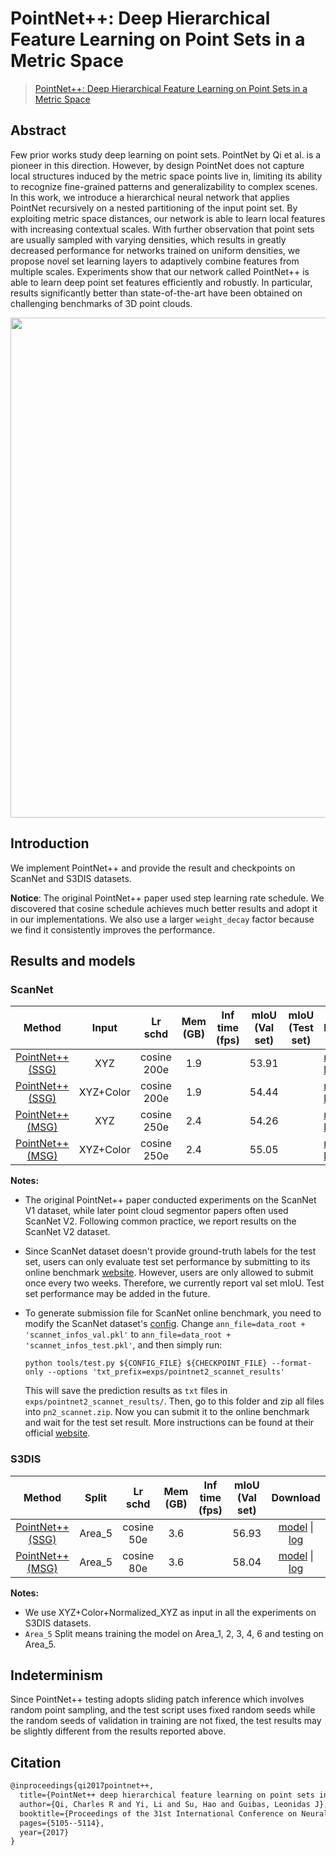 # PointNet++: Deep Hierarchical Feature Learning on Point Sets in a Metric Space

> [PointNet++: Deep Hierarchical Feature Learning on Point Sets in a Metric Space](https://arxiv.org/abs/1706.02413)

<!-- [ALGORITHM] -->

## Abstract

Few prior works study deep learning on point sets. PointNet by Qi et al. is a pioneer in this direction. However, by design PointNet does not capture local structures induced by the metric space points live in, limiting its ability to recognize fine-grained patterns and generalizability to complex scenes. In this work, we introduce a hierarchical neural network that applies PointNet recursively on a nested partitioning of the input point set. By exploiting metric space distances, our network is able to learn local features with increasing contextual scales. With further observation that point sets are usually sampled with varying densities, which results in greatly decreased performance for networks trained on uniform densities, we propose novel set learning layers to adaptively combine features from multiple scales. Experiments show that our network called PointNet++ is able to learn deep point set features efficiently and robustly. In particular, results significantly better than state-of-the-art have been obtained on challenging benchmarks of 3D point clouds.

<div align=center>
<img src="https://user-images.githubusercontent.com/79644370/143885530-ae53ed38-8132-4bb7-85a7-d2577de7de3f.png" width="800"/>
</div>

## Introduction

We implement PointNet++ and provide the result and checkpoints on ScanNet and S3DIS datasets.

**Notice**: The original PointNet++ paper used step learning rate schedule. We discovered that cosine schedule achieves much better results and adopt it in our implementations. We also use a larger `weight_decay` factor because we find it consistently improves the performance.

## Results and models

### ScanNet

|                                         Method                                          |   Input   |   Lr schd   | Mem (GB) | Inf time (fps) | mIoU (Val set) | mIoU (Test set) | Download                                                                                                                                                                                                                                                                                                                                                                                                                                                                       |
| :-------------------------------------------------------------------------------------: | :-------: | :---------: | :------: | :------------: | :------------: | :-------------: | ------------------------------------------------------------------------------------------------------------------------------------------------------------------------------------------------------------------------------------------------------------------------------------------------------------------------------------------------------------------------------------------------------------------------------------------------------------------------------ |
| [PointNet++ (SSG)](./pointnet2_ssg_xyz-only_16x2_cosine_200e_scannet_seg-3d-20class.py) |    XYZ    | cosine 200e |   1.9    |                |     53.91      |                 | [model](https://download.openmmlab.com/mmdetection3d/v0.1.0_models/pointnet2/pointnet2_ssg_xyz-only_16x2_cosine_200e_scannet_seg-3d-20class/pointnet2_ssg_xyz-only_16x2_cosine_200e_scannet_seg-3d-20class_20210514_143628-4e341a48.pth) \| [log](https://download.openmmlab.com/mmdetection3d/v0.1.0_models/pointnet2/pointnet2_ssg_xyz-only_16x2_cosine_200e_scannet_seg-3d-20class/pointnet2_ssg_xyz-only_16x2_cosine_200e_scannet_seg-3d-20class_20210514_143628.log.json) |
|     [PointNet++ (SSG)](./pointnet2_ssg_16x2_cosine_200e_scannet_seg-3d-20class.py)      | XYZ+Color | cosine 200e |   1.9    |                |     54.44      |                 | [model](https://download.openmmlab.com/mmdetection3d/v0.1.0_models/pointnet2/pointnet2_ssg_16x2_cosine_200e_scannet_seg-3d-20class/pointnet2_ssg_16x2_cosine_200e_scannet_seg-3d-20class_20210514_143644-ee73704a.pth) \| [log](https://download.openmmlab.com/mmdetection3d/v0.1.0_models/pointnet2/pointnet2_ssg_16x2_cosine_200e_scannet_seg-3d-20class/pointnet2_ssg_16x2_cosine_200e_scannet_seg-3d-20class_20210514_143644.log.json)                                     |
| [PointNet++ (MSG)](./pointnet2_msg_xyz-only_16x2_cosine_250e_scannet_seg-3d-20class.py) |    XYZ    | cosine 250e |   2.4    |                |     54.26      |                 | [model](https://download.openmmlab.com/mmdetection3d/v0.1.0_models/pointnet2/pointnet2_msg_xyz-only_16x2_cosine_250e_scannet_seg-3d-20class/pointnet2_msg_xyz-only_16x2_cosine_250e_scannet_seg-3d-20class_20210514_143838-b4a3cf89.pth) \| [log](https://download.openmmlab.com/mmdetection3d/v0.1.0_models/pointnet2/pointnet2_msg_xyz-only_16x2_cosine_250e_scannet_seg-3d-20class/pointnet2_msg_xyz-only_16x2_cosine_250e_scannet_seg-3d-20class_20210514_143838.log.json) |
|     [PointNet++ (MSG)](./pointnet2_msg_16x2_cosine_250e_scannet_seg-3d-20class.py)      | XYZ+Color | cosine 250e |   2.4    |                |     55.05      |                 | [model](https://download.openmmlab.com/mmdetection3d/v0.1.0_models/pointnet2/pointnet2_msg_16x2_cosine_250e_scannet_seg-3d-20class/pointnet2_msg_16x2_cosine_250e_scannet_seg-3d-20class_20210514_144009-24477ab1.pth) \| [log](https://download.openmmlab.com/mmdetection3d/v0.1.0_models/pointnet2/pointnet2_msg_16x2_cosine_250e_scannet_seg-3d-20class/pointnet2_msg_16x2_cosine_250e_scannet_seg-3d-20class_20210514_144009.log.json)                                     |

**Notes:**

- The original PointNet++ paper conducted experiments on the ScanNet V1 dataset, while later point cloud segmentor papers often used ScanNet V2. Following common practice, we report results on the ScanNet V2 dataset.

- Since ScanNet dataset doesn't provide ground-truth labels for the test set, users can only evaluate test set performance by submitting to its online benchmark [website](http://kaldir.vc.in.tum.de/scannet_benchmark/). However, users are only allowed to submit once every two weeks. Therefore, we currently report val set mIoU. Test set performance may be added in the future.

- To generate submission file for ScanNet online benchmark, you need to modify the ScanNet dataset's [config](https://github.com/open-mmlab/mmdetection3d/blob/master/configs/_base_/datasets/scannet_seg-3d-20class.py#L126). Change `ann_file=data_root + 'scannet_infos_val.pkl'` to `ann_file=data_root + 'scannet_infos_test.pkl'`, and then simply run:

  ```shell
  python tools/test.py ${CONFIG_FILE} ${CHECKPOINT_FILE} --format-only --options 'txt_prefix=exps/pointnet2_scannet_results'
  ```

  This will save the prediction results as `txt` files in `exps/pointnet2_scannet_results/`. Then, go to this folder and zip all files into `pn2_scannet.zip`. Now you can submit it to the online benchmark and wait for the test set result. More instructions can be found at their official [website](http://kaldir.vc.in.tum.de/scannet_benchmark/documentation#submission-policy).

### S3DIS

|                                   Method                                    | Split  |  Lr schd   | Mem (GB) | Inf time (fps) | mIoU (Val set) |                                                                                                                                                                                                            Download                                                                                                                                                                                                            |
| :-------------------------------------------------------------------------: | :----: | :--------: | :------: | :------------: | :------------: | :----------------------------------------------------------------------------------------------------------------------------------------------------------------------------------------------------------------------------------------------------------------------------------------------------------------------------------------------------------------------------------------------------------------------------: |
| [PointNet++ (SSG)](./pointnet2_ssg_16x2_cosine_50e_s3dis_seg-3d-13class.py) | Area_5 | cosine 50e |   3.6    |                |     56.93      | [model](https://download.openmmlab.com/mmdetection3d/v0.1.0_models/pointnet2/pointnet2_ssg_16x2_cosine_50e_s3dis_seg-3d-13class/pointnet2_ssg_16x2_cosine_50e_s3dis_seg-3d-13class_20210514_144205-995d0119.pth) \| [log](https://download.openmmlab.com/mmdetection3d/v0.1.0_models/pointnet2/pointnet2_ssg_16x2_cosine_50e_s3dis_seg-3d-13class/pointnet2_ssg_16x2_cosine_50e_s3dis_seg-3d-13class_20210514_144205.log.json) |
| [PointNet++ (MSG)](./pointnet2_msg_16x2_cosine_80e_s3dis_seg-3d-13class.py) | Area_5 | cosine 80e |   3.6    |                |     58.04      | [model](https://download.openmmlab.com/mmdetection3d/v0.1.0_models/pointnet2/pointnet2_msg_16x2_cosine_80e_s3dis_seg-3d-13class/pointnet2_msg_16x2_cosine_80e_s3dis_seg-3d-13class_20210514_144307-b2059817.pth) \| [log](https://download.openmmlab.com/mmdetection3d/v0.1.0_models/pointnet2/pointnet2_msg_16x2_cosine_80e_s3dis_seg-3d-13class/pointnet2_msg_16x2_cosine_80e_s3dis_seg-3d-13class_20210514_144307.log.json) |

**Notes:**

- We use XYZ+Color+Normalized_XYZ as input in all the experiments on S3DIS datasets.
- `Area_5` Split means training the model on Area_1, 2, 3, 4, 6 and testing on Area_5.

## Indeterminism

Since PointNet++ testing adopts sliding patch inference which involves random point sampling, and the test script uses fixed random seeds while the random seeds of validation in training are not fixed, the test results may be slightly different from the results reported above.

## Citation

```latex
@inproceedings{qi2017pointnet++,
  title={PointNet++ deep hierarchical feature learning on point sets in a metric space},
  author={Qi, Charles R and Yi, Li and Su, Hao and Guibas, Leonidas J},
  booktitle={Proceedings of the 31st International Conference on Neural Information Processing Systems},
  pages={5105--5114},
  year={2017}
}
```
